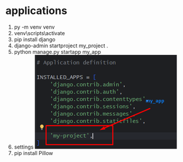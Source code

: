 # applications
1. py -m venv venv
2. venv\scripts\activate
3. pip install django
4. django-admin startproject my_project .
5. python manage.py startapp my_app
6. settings ![img.png](img.png)
7. pip install Pillow
